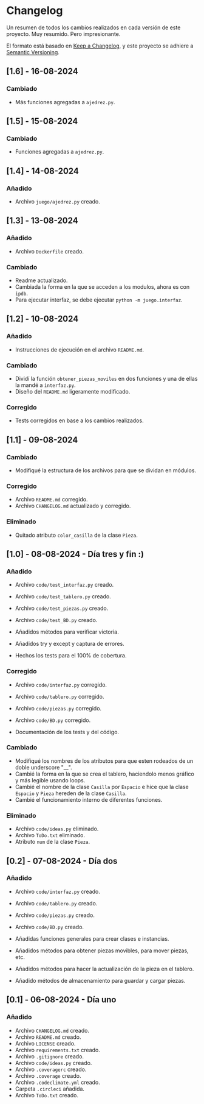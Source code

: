 # Changelog

Un resumen de todos los cambios realizados en cada versión de este proyecto.
Muy resumido. Pero impresionante.

El formato está basado en [Keep a Changelog](https://keepachangelog.com/en/1.1.0/),
y este proyecto se adhiere a [Semantic Versioning](https://semver.org/spec/v2.0.0.html).

## [1.6] - 16-08-2024

### Cambiado

- Más funciones agregadas a `ajedrez.py`.

## [1.5] - 15-08-2024

### Cambiado

- Funciones agregadas a `ajedrez.py`.

## [1.4] - 14-08-2024

### Añadido

- Archivo `juego/ajedrez.py` creado.

## [1.3] - 13-08-2024

### Añadido

- Archivo `Dockerfile` creado.

### Cambiado

- Readme actualizado.
- Cambiada la forma en la que se acceden a los modulos, ahora es con `ipdb`.
- Para ejecutar interfaz, se debe ejecutar `python -m juego.interfaz`.

## [1.2] - 10-08-2024

### Añadido

- Instrucciones de ejecución en el archivo `README.md`.

### Cambiado

- Dividí la función `obtener_piezas_moviles` en dos funciones y una de ellas la mandé a `interfaz.py`.
- Diseño del `README.md` ligeramente modificado.

### Corregido

- Tests corregidos en base a los cambios realizados.

## [1.1] - 09-08-2024

### Cambiado

- Modifiqué la estructura de los archivos para que se dividan en módulos.

### Corregido

- Archivo `README.md` corregido.
- Archivo `CHANGELOG.md` actualizado y corregido.

### Eliminado

- Quitado atributo `color_casilla` de la clase `Pieza`.

## [1.0] - 08-08-2024 - Día tres y fin :)

### Añadido

- Archivo `code/test_interfaz.py` creado.
- Archivo `code/test_tablero.py` creado.
- Archivo `code/test_piezas.py` creado.
- Archivo `code/test_BD.py` creado.

- Añadidos métodos para verificar victoria.
- Añadidos try y except y captura de errores.
- Hechos los tests para el 100% de cobertura.

### Corregido

- Archivo `code/interfaz.py` corregido.
- Archivo `code/tablero.py` corregido.
- Archivo `code/piezas.py` corregido.
- Archivo `code/BD.py` corregido.

- Documentación de los tests y del código.

### Cambiado

- Modifiqué los nombres de los atributos para que esten rodeados de un doble underscore "__".
- Cambié la forma en la que se crea el tablero, haciendolo menos gráfico y
  más legible usando loops.
- Cambié el nombre de la clase `Casilla` por `Espacio` e hice que la clase
  `Espacio` y `Pieza` hereden de la clase `Casilla`.
- Cambié el funcionamiento interno de diferentes funciones.

### Eliminado

- Archivo `code/ideas.py` eliminado.
- Archivo `ToDo.txt` eliminado.
- Atributo `num` de la clase `Pieza`.

## [0.2] - 07-08-2024 - Día dos

### Añadido

- Archivo `code/interfaz.py` creado.
- Archivo `code/tablero.py` creado.
- Archivo `code/piezas.py` creado.
- Archivo `code/BD.py` creado.

- Añadidas funciones generales para crear clases e instancias.
- Añadidos métodos para obtener piezas movibles, para mover piezas, etc.
- Añadidos métodos para hacer la actualización de la pieza en el tablero.
- Añadido métodos de almacenamiento para guardar y cargar piezas.

## [0.1] - 06-08-2024 - Día uno

### Añadido

- Archivo `CHANGELOG.md` creado.
- Archivo `README.md` creado.
- Archivo `LICENSE` creado.
- Archivo `requirements.txt` creado.
- Archivo `.gitignore` creado.
- Archivo `code/ideas.py` creado.
- Archivo `.coveragerc` creado.
- Archivo `.coverage` creado.
- Archivo `.codeclimate.yml` creado.
- Carpeta `.circleci` añadida.
- Archivo `ToDo.txt` creado.